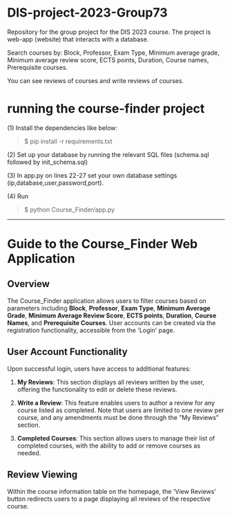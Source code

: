 # DIS-project-2023-Group73
Repository for the group project for the DIS 2023 course. The project is  web-app (website) that interacts with a database.

Search courses by: 
Block, Professor, Exam Type, Minimum average grade, Minimum average review score, ECTS points, Duration, Course names, Prerequisite courses.

You can see reviews of courses and write reviews of courses.


# running the course-finder project

(1) Install the dependencies like below:
>$ pip install -r requirements.txt

(2) Set up your database by running the relevant SQL files (schema.sql followed by init_schema.sql)


(3) In app.py on lines 22-27 set your own database settings (ip,database,user,password,port).

(4) Run
>$ python Course_Finder/app.py


------------------------------------------------------------------------------------------------------------------------------------------------------
# Guide to the Course_Finder Web Application

## Overview

The Course_Finder application allows users to filter courses based on parameters including **Block**, **Professor**, **Exam Type**, **Minimum Average Grade**, **Minimum Average Review Score**, **ECTS points**, **Duration**, **Course Names**, and **Prerequisite Courses**. User accounts can be created via the registration functionality, accessible from the 'Login' page. 

## User Account Functionality

Upon successful login, users have access to additional features:

1. **My Reviews**: This section displays all reviews written by the user, offering the functionality to edit or delete these reviews.

2. **Write a Review**: This feature enables users to author a review for any course listed as completed. Note that users are limited to one review per course, and any amendments must be done through the "My Reviews" section.

3. **Completed Courses**: This section allows users to manage their list of completed courses, with the ability to add or remove courses as needed.

## Review Viewing

Within the course information table on the homepage, the 'View Reviews' button redirects users to a page displaying all reviews of the respective course.
